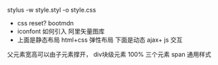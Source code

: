 stylus -w style.styl -o style.css
- css reset?
    bootmdn
- iconfont 如何引入
    阿里矢量图库
- 上面是静态布局  html+css
    弹性布局
    下面是动态 ajax+ js 交互

父元素宽高可以由子元素撑开， div块级元素 100%
三个元素 span 通用样式
